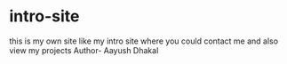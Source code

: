 # intro-site
this is my own site like my intro site where you could contact me and also view my projects
Author- Aayush Dhakal
